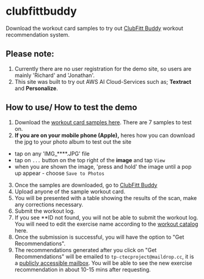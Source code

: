 # clubfittbuddy


Download the workout card samples to try out [ClubFitt Buddy](http://clubfitt-web-app.s3-website-ap-southeast-1.amazonaws.com/) workout recommendation system.

## Please note:
1. Currently there are no user registration for the demo site, so users are mainly 'Richard' and 'Jonathan'.
2. This site was built to try out AWS AI Cloud-Services such as; **Textract** and **Personalize**.


## How to use/ How to test the demo
1. Download the [workout card samples here](https://github.com/araii/clubfittbuddy/tree/main). There are 7 samples to test on.
2. **If you are on your mobile phone (Apple),** heres how you can download the jpg to your photo album to test out the site
- tap on any 'IMG_****.JPG' file
- tap on `...` button on the top right of the **image**  and tap `View`
- when you are shown the image, 'press and hold' the image until a pop up appear - choose `Save to Photos`
3. Once the samples are downloaded, go to [ClubFitt Buddy](http://clubfitt-web-app.s3-website-ap-southeast-1.amazonaws.com/)
4. Upload anyone of the sample workout card.
5. You will be presented with a table showing the results of the scan, make any corrections necessary.
6. Submit the workout log.
7. If you see **ID not found, you will not be able to submit the workout log. You will need to edit the exercise name according to the [workout catalog](https://github.com/araii/clubfittbuddy/blob/main/item-meta.csv) here.
8. Once the submission is successful, you will have the option to "Get Recommendations".
9. The recommendations generated after you click on "Get Recommendations" will be emailed to `tp-ctecproject@maildrop.cc`,
  it is a [publicly accessible mailbox](https://maildrop.cc/inbox/?mailbox=tp-ctecproject). You will be able to see the new exercise recommendation in about 10-15 mins after requesting.

